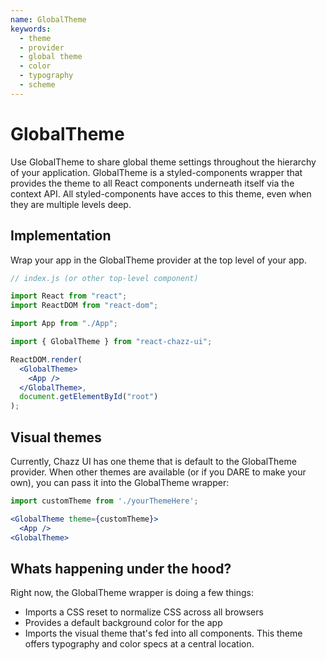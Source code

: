 ```yaml
---
name: GlobalTheme
keywords:
  - theme
  - provider
  - global theme
  - color
  - typography
  - scheme
---
```


# GlobalTheme

Use GlobalTheme to share global theme settings throughout the hierarchy of your application. GlobalTheme is a styled-components wrapper that provides the theme to all React components underneath itself via the context API. All styled-components have acces to this theme, even when they are multiple levels deep.

## Implementation

Wrap your app in the GlobalTheme provider at the top level of your app.

```jsx
// index.js (or other top-level component)

import React from "react";
import ReactDOM from "react-dom";

import App from "./App";

import { GlobalTheme } from "react-chazz-ui";

ReactDOM.render(
  <GlobalTheme>
    <App />
  </GlobalTheme>,
  document.getElementById("root")
);
```

## Visual themes

Currently, Chazz UI has one theme that is default to the GlobalTheme provider. When other themes are available (or if you DARE to make your own), you can pass it into the GlobalTheme wrapper:

```jsx
import customTheme from './yourThemeHere';

<GlobalTheme theme={customTheme}>
  <App />
<GlobalTheme>
```

## Whats happening under the hood?

Right now, the GlobalTheme wrapper is doing a few things:
  - Imports a CSS reset to normalize CSS across all browsers
  - Provides a default background color for the app
  - Imports the visual theme that's fed into all components. This theme offers typography and color specs at a central location.
